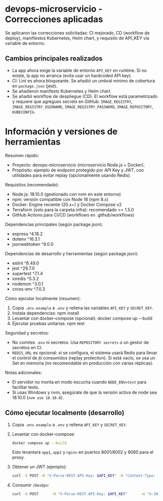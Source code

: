 # devops-microservicio - Correcciones aplicadas

Se aplicaron las correcciones solicitadas: CI mejorado, CD (workflow de deploy), manifiestos Kubernetes, Helm chart, y requisito de API_KEY vía variable de entorno.

## Cambios principales realizados

- La app ahora exige la variable de entorno `API_KEY` en runtime. Si no existe, la app no arranca (evita usar un hardcoded API key).
- CI: Lint es ahora bloqueante. Se añadió un umbral mínimo de cobertura en `package.json` (jest).
- Se añadieron manifests Kubernetes y Helm chart.
- Se añadió workflow de despliegue (CD). El workflow está parametrizado y requiere que agregues secrets en GitHub: `IMAGE_REGISTRY`, `IMAGE_REGISTRY_USERNAME`, `IMAGE_REGISTRY_PASSWORD`, `IMAGE_REPOSITORY`, `KUBECONFIG`.

# Información y versiones de herramientas

Resumen rápido:

- Proyecto: devops-microservicio (microservicio Node.js + Docker).
- Propósito: ejemplo de endpoint protegido por API Key y JWT, con utilidades para evitar replay (opcionalmente usando Redis).

Requisitos (recomendado):

- Node.js: 18.10.0 (gestionado con nvm en este entorno)
- npm: versión compatible con Node 18 (npm 8.x)
- Docker: Engine reciente (20.x+) y Docker Compose v2
- Terraform (solo para la carpeta infra): recomendado >= 1.5.0
- GitHub Actions para CI/CD (workflows en .github/workflows)

Dependencias principales (según package.json):

- express ^4.18.2
- dotenv ^16.3.1
- jsonwebtoken ^9.0.0

Dependencias de desarrollo y herramientas (según package.json):

- eslint ^8.49.0
- jest ^29.7.0
- supertest ^7.1.4
- ioredis ^5.3.2
- nodemon ^3.0.1
- cross-env ^7.0.3

Cómo ejecutar localmente (resumen):

1. Copia `.env.example` a `.env` y rellena las variables `API_KEY` y `SECRET_KEY`.
2. Instala dependencias:
   npm install
3. Levantar con docker-compose (opcional):
   docker compose up --build
4. Ejecutar pruebas unitarias:
   npm test

Seguridad y secretos:

- No comites `.env` ni secretos. Usa `REPOSITORY secrets` o un gestor de secretos en CI.
- `REDIS_URL` es opcional: si se configura, el sistema usará Redis para llevar el control de jti consumidos (replay protection). Si está vacío, se usa un Set en memoria (no recomendable en producción con varias réplicas).

Notas adicionales:

- El servidor no monta en modo escucha cuando `NODE_ENV=test` para facilitar tests.
- Si usas Windows y nvm, asegúrate de que la versión activa de node sea 18.10.0 (`nvm use 18.10.0`).

## Cómo ejecutar localmente (desarrollo)

1. Copia `.env.example` a `.env` y rellena `API_KEY` y `SECRET_KEY`.
2. Levantar con docker-compose:

   ```bash
   docker compose up --build
   ```

   Esto levantará `app1`, `app2` y `nginx` en puertos 8001/8002 y 8080 para el proxy.

3. Obtener un JWT (ejemplo):

   ```bash
   curl -X POST -H "X-Parse-REST-API-Key: $API_KEY" -H "Content-Type: application/json" -d '{"duration":60}' http://localhost:8001/token
   ```

4. Consumir `/DevOps`:
   ```bash
   curl -X POST      -H "X-Parse-REST-API-Key: $API_KEY"      -H "X-JWT-KWY: <token>"      -H "Content-Type: application/json"      -d '{ "message": "This is a test", "to": "Juan Perez", "from": "Rita Asturia", "timeToLifeSec": 45 }'      http://localhost:8080/DevOps
   ```
